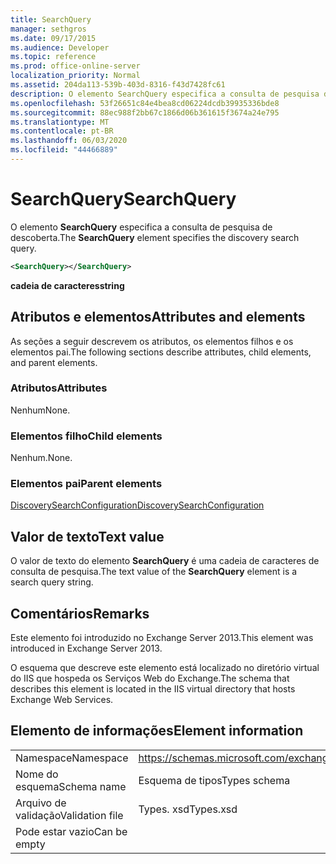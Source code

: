 ```yaml
---
title: SearchQuery
manager: sethgros
ms.date: 09/17/2015
ms.audience: Developer
ms.topic: reference
ms.prod: office-online-server
localization_priority: Normal
ms.assetid: 204da113-539b-403d-8316-f43d7428fc61
description: O elemento SearchQuery especifica a consulta de pesquisa de descoberta.
ms.openlocfilehash: 53f26651c84e4bea8cd06224dcdb39935336bde8
ms.sourcegitcommit: 88ec988f2bb67c1866d06b361615f3674a24e795
ms.translationtype: MT
ms.contentlocale: pt-BR
ms.lasthandoff: 06/03/2020
ms.locfileid: "44466889"
---
```

# <a name="searchquery"></a><span data-ttu-id="e8c3b-103">SearchQuery</span><span class="sxs-lookup"><span data-stu-id="e8c3b-103">SearchQuery</span></span>

<span data-ttu-id="e8c3b-104">O elemento **SearchQuery** especifica a consulta de pesquisa de descoberta.</span><span class="sxs-lookup"><span data-stu-id="e8c3b-104">The **SearchQuery** element specifies the discovery search query.</span></span> 
  
```XML
<SearchQuery></SearchQuery>
```

 <span data-ttu-id="e8c3b-105">**cadeia de caracteres**</span><span class="sxs-lookup"><span data-stu-id="e8c3b-105">**string**</span></span>
## <a name="attributes-and-elements"></a><span data-ttu-id="e8c3b-106">Atributos e elementos</span><span class="sxs-lookup"><span data-stu-id="e8c3b-106">Attributes and elements</span></span>

<span data-ttu-id="e8c3b-107">As seções a seguir descrevem os atributos, os elementos filhos e os elementos pai.</span><span class="sxs-lookup"><span data-stu-id="e8c3b-107">The following sections describe attributes, child elements, and parent elements.</span></span>
  
### <a name="attributes"></a><span data-ttu-id="e8c3b-108">Atributos</span><span class="sxs-lookup"><span data-stu-id="e8c3b-108">Attributes</span></span>

<span data-ttu-id="e8c3b-109">Nenhum</span><span class="sxs-lookup"><span data-stu-id="e8c3b-109">None.</span></span>
  
### <a name="child-elements"></a><span data-ttu-id="e8c3b-110">Elementos filho</span><span class="sxs-lookup"><span data-stu-id="e8c3b-110">Child elements</span></span>

<span data-ttu-id="e8c3b-111">Nenhum.</span><span class="sxs-lookup"><span data-stu-id="e8c3b-111">None.</span></span>
  
### <a name="parent-elements"></a><span data-ttu-id="e8c3b-112">Elementos pai</span><span class="sxs-lookup"><span data-stu-id="e8c3b-112">Parent elements</span></span>

[<span data-ttu-id="e8c3b-113">DiscoverySearchConfiguration</span><span class="sxs-lookup"><span data-stu-id="e8c3b-113">DiscoverySearchConfiguration</span></span>](discoverysearchconfiguration.md)
  
## <a name="text-value"></a><span data-ttu-id="e8c3b-114">Valor de texto</span><span class="sxs-lookup"><span data-stu-id="e8c3b-114">Text value</span></span>

<span data-ttu-id="e8c3b-115">O valor de texto do elemento **SearchQuery** é uma cadeia de caracteres de consulta de pesquisa.</span><span class="sxs-lookup"><span data-stu-id="e8c3b-115">The text value of the **SearchQuery** element is a search query string.</span></span> 
  
## <a name="remarks"></a><span data-ttu-id="e8c3b-116">Comentários</span><span class="sxs-lookup"><span data-stu-id="e8c3b-116">Remarks</span></span>

<span data-ttu-id="e8c3b-117">Este elemento foi introduzido no Exchange Server 2013.</span><span class="sxs-lookup"><span data-stu-id="e8c3b-117">This element was introduced in Exchange Server 2013.</span></span>
  
<span data-ttu-id="e8c3b-118">O esquema que descreve este elemento está localizado no diretório virtual do IIS que hospeda os Serviços Web do Exchange.</span><span class="sxs-lookup"><span data-stu-id="e8c3b-118">The schema that describes this element is located in the IIS virtual directory that hosts Exchange Web Services.</span></span>
  
## <a name="element-information"></a><span data-ttu-id="e8c3b-119">Elemento de informações</span><span class="sxs-lookup"><span data-stu-id="e8c3b-119">Element information</span></span>

|||
|:-----|:-----|
|<span data-ttu-id="e8c3b-120">Namespace</span><span class="sxs-lookup"><span data-stu-id="e8c3b-120">Namespace</span></span>  <br/> |https://schemas.microsoft.com/exchange/services/2006/types  <br/> |
|<span data-ttu-id="e8c3b-121">Nome do esquema</span><span class="sxs-lookup"><span data-stu-id="e8c3b-121">Schema name</span></span>  <br/> |<span data-ttu-id="e8c3b-122">Esquema de tipos</span><span class="sxs-lookup"><span data-stu-id="e8c3b-122">Types schema</span></span>  <br/> |
|<span data-ttu-id="e8c3b-123">Arquivo de validação</span><span class="sxs-lookup"><span data-stu-id="e8c3b-123">Validation file</span></span>  <br/> |<span data-ttu-id="e8c3b-124">Types. xsd</span><span class="sxs-lookup"><span data-stu-id="e8c3b-124">Types.xsd</span></span>  <br/> |
|<span data-ttu-id="e8c3b-125">Pode estar vazio</span><span class="sxs-lookup"><span data-stu-id="e8c3b-125">Can be empty</span></span>  <br/> ||
   

